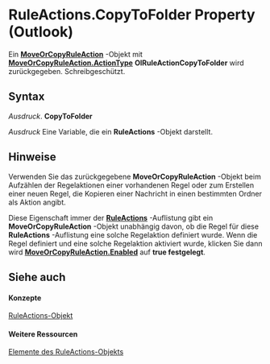 
# RuleActions.CopyToFolder Property (Outlook)

Ein  **[MoveOrCopyRuleAction](db951ad8-0d05-1696-acf4-c1da4fbdee33.md)** -Objekt mit **[MoveOrCopyRuleAction.ActionType](204bef7d-a19a-abd1-d494-23c33aa9f145.md)** **OlRuleActionCopyToFolder** wird zurückgegeben. Schreibgeschützt.


## Syntax

 _Ausdruck_. **CopyToFolder**

 _Ausdruck_ Eine Variable, die ein **RuleActions** -Objekt darstellt.


## Hinweise

Verwenden Sie das zurückgegebene  **MoveOrCopyRuleAction** -Objekt beim Aufzählen der Regelaktionen einer vorhandenen Regel oder zum Erstellen einer neuen Regel, die Kopieren einer Nachricht in einen bestimmten Ordner als Aktion angibt.

Diese Eigenschaft immer der  **[RuleActions](82ba76cd-86a4-3372-cb51-2df1d58c8b71.md)** -Auflistung gibt ein **MoveOrCopyRuleAction** -Objekt unabhängig davon, ob die Regel für diese **RuleActions** -Auflistung eine solche Regelaktion definiert wurde. Wenn die Regel definiert und eine solche Regelaktion aktiviert wurde, klicken Sie dann wird **[MoveOrCopyRuleAction.Enabled](795374af-a8de-b771-97df-3d9e82949af0.md)** auf **true festgelegt**.


## Siehe auch


#### Konzepte


[RuleActions-Objekt](82ba76cd-86a4-3372-cb51-2df1d58c8b71.md)
#### Weitere Ressourcen


[Elemente des RuleActions-Objekts](http://msdn.microsoft.com/library/ea4c7acb-2ce2-ecf9-046f-2eb48d4935bb%28Office.15%29.aspx)